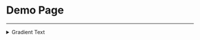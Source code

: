 # Demo Page
---
<details>

<summary>Gradient Text</summary>

### [Visit site](https://poluxcode.github.io/demo-page/public/gradient-text.html)

</details>
